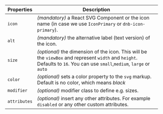 | Properties   | Description                                                                                                                                                              |
| ------------ | ------------------------------------------------------------------------------------------------------------------------------------------------------------------------ |
| `icon`       | _(mandatory)_ a React SVG Component or the icon name (in case we use `IconPrimary` or `dnb-icon-primary`).                                                               |
| `alt`        | _(mandatory)_ the alternative label (text version) of the icon.                                                                                                          |
| `size`       | _(optional)_ the dimension of the icon. This will be the `viewBox` and represent `width` and `height`. Defaults to `16`. You can use `small`,`medium`, `large` or `auto` |
| `color`      | _(optional)_ sets a color property to the `svg` markup. Default is no color, which means _black_                                                                         |
| `modifier`   | _(optional)_ modifier class to define e.g. sizes.                                                                                                                        |
| `attributes` | _(optional)_ insert any other attributes. For example `disabled` or any other custom attributes.                                                                         |
